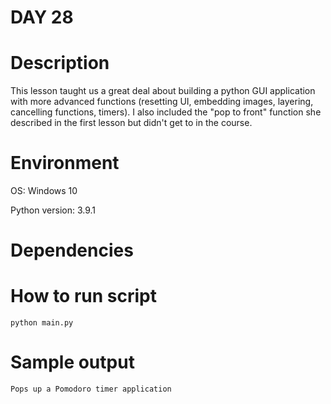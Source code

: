 
# DAY 28

# Description
This lesson taught us a great deal about building a python GUI application with more advanced functions (resetting UI, embedding images, layering, cancelling functions, timers). I also included the "pop to front" function she described in the first lesson but didn't get to in the course.

# Environment
OS: Windows 10

Python version: 3.9.1

# Dependencies

# How to run script
```
python main.py
```

# Sample output
```
Pops up a Pomodoro timer application
```
